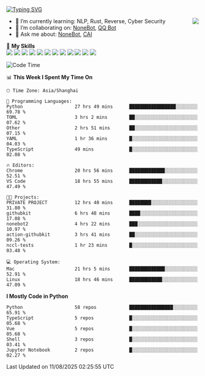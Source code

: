 [![Typing SVG](https://readme-typing-svg.herokuapp.com?size=25&duration=2500&color=8C43EA&vCenter=true&width=200&height=40&lines=Hi+there+%F0%9F%91%8B%F0%9F%8F%BB;I'm+yanyongyu)](https://git.io/typing-svg)

<a href="#">
  <img align="right" src="https://github-readme-stats.vercel.app/api?username=yanyongyu&count_private=true&show_icons=true&bg_color=15,f2f7fd,E0EAFC" />
</a>

- 🌱 I’m currently learning: NLP, Rust, Reverse, Cyber Security
- 👯 I’m collaborating on: [NoneBot](https://github.com/nonebot), [QQ Bot](https://github.com/Mrs4s/go-cqhttp)
- 💬 Ask me about: [NoneBot](https://github.com/nonebot), [CAI](https://github.com/cscs181/CAI)

🌟 **My Skills**  
![](https://img.shields.io/badge/-Python-3e74a2?style=flat-square&logo=Python&logoColor=fff)
![](https://img.shields.io/badge/-TypeScript-3178C6?style=flat-square&logo=TypeScript&logoColor=fff)
![](https://img.shields.io/badge/-Vue-4fc08d?style=flat-square&logo=Vue.js&logoColor=fff)
![](https://img.shields.io/badge/-React-2d98ce?style=flat-square&logo=React&logoColor=fff)
![](https://img.shields.io/badge/-FastAPI-009688?style=flat-square&logo=FastAPI&logoColor=fff)
![](https://img.shields.io/badge/-Linux-000000?style=flat-square&logo=Linux&logoColor=fff)
![](https://img.shields.io/badge/-Docker-2496ED?style=flat-square&logo=Docker&logoColor=fff)
![](https://img.shields.io/badge/-Kubernetes-326CE5?style=flat-square&logo=Kubernetes&logoColor=fff)
![](https://img.shields.io/badge/-GitHub%20Actions-2088FF?style=flat-square&logo=GitHubActions&logoColor=fff)
![](https://img.shields.io/badge/-PostgreSQL-4169E1?style=flat-square&logo=PostgreSQL&logoColor=fff)
![](https://img.shields.io/badge/-Redis-DC382D?style=flat-square&logo=Redis&logoColor=fff)
![](https://img.shields.io/badge/-MongoDB-47A248?style=flat-square&logo=MongoDB&logoColor=fff)

<!--START_SECTION:waka-->
![Code Time](http://img.shields.io/badge/Code%20Time-7%2C833%20hrs%205%20mins-blue)

📊 **This Week I Spent My Time On** 

```text
🕑︎ Time Zone: Asia/Shanghai

💬 Programming Languages: 
Python                   27 hrs 49 mins      █████████████████░░░░░░░░   69.78 % 
TOML                     3 hrs 2 mins        ██░░░░░░░░░░░░░░░░░░░░░░░   07.62 % 
Other                    2 hrs 51 mins       ██░░░░░░░░░░░░░░░░░░░░░░░   07.15 % 
YAML                     1 hr 36 mins        █░░░░░░░░░░░░░░░░░░░░░░░░   04.03 % 
TypeScript               49 mins             █░░░░░░░░░░░░░░░░░░░░░░░░   02.08 % 

🔥 Editors: 
Chrome                   20 hrs 56 mins      █████████████░░░░░░░░░░░░   52.51 % 
VS Code                  18 hrs 55 mins      ████████████░░░░░░░░░░░░░   47.49 % 

🐱‍💻 Projects: 
PRIVATE PROJECT          12 hrs 40 mins      ████████░░░░░░░░░░░░░░░░░   31.80 % 
githubkit                6 hrs 48 mins       ████░░░░░░░░░░░░░░░░░░░░░   17.08 % 
nonebot2                 4 hrs 22 mins       ███░░░░░░░░░░░░░░░░░░░░░░   10.97 % 
action-githubkit         3 hrs 41 mins       ██░░░░░░░░░░░░░░░░░░░░░░░   09.26 % 
nccl-tests               1 hr 23 mins        █░░░░░░░░░░░░░░░░░░░░░░░░   03.48 % 

💻 Operating System: 
Mac                      21 hrs 5 mins       █████████████░░░░░░░░░░░░   52.91 % 
Linux                    18 hrs 46 mins      ████████████░░░░░░░░░░░░░   47.09 % 
```

**I Mostly Code in Python** 

```text
Python                   58 repos            ████████████████░░░░░░░░░   65.91 % 
TypeScript               5 repos             █░░░░░░░░░░░░░░░░░░░░░░░░   05.68 % 
Vue                      5 repos             █░░░░░░░░░░░░░░░░░░░░░░░░   05.68 % 
Shell                    3 repos             █░░░░░░░░░░░░░░░░░░░░░░░░   03.41 % 
Jupyter Notebook         2 repos             █░░░░░░░░░░░░░░░░░░░░░░░░   02.27 % 
```




 Last Updated on 11/08/2025 02:25:55 UTC
<!--END_SECTION:waka-->
